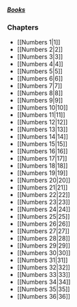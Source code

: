 ##### *[Books](--%20Bible%20--.md)*

### Chapters
- [[Numbers 1|1]]
- [[Numbers 2|2]]
- [[Numbers 3|3]]
- [[Numbers 4|4]]
- [[Numbers 5|5]]
- [[Numbers 6|6]]
- [[Numbers 7|7]]
- [[Numbers 8|8]]
- [[Numbers 9|9]]
- [[Numbers 10|10]]
- [[Numbers 11|11]]
- [[Numbers 12|12]]
- [[Numbers 13|13]]
- [[Numbers 14|14]]
- [[Numbers 15|15]]
- [[Numbers 16|16]]
- [[Numbers 17|17]]
- [[Numbers 18|18]]
- [[Numbers 19|19]]
- [[Numbers 20|20]]
- [[Numbers 21|21]]
- [[Numbers 22|22]]
- [[Numbers 23|23]]
- [[Numbers 24|24]]
- [[Numbers 25|25]]
- [[Numbers 26|26]]
- [[Numbers 27|27]]
- [[Numbers 28|28]]
- [[Numbers 29|29]]
- [[Numbers 30|30]]
- [[Numbers 31|31]]
- [[Numbers 32|32]]
- [[Numbers 33|33]]
- [[Numbers 34|34]]
- [[Numbers 35|35]]
- [[Numbers 36|36]]
